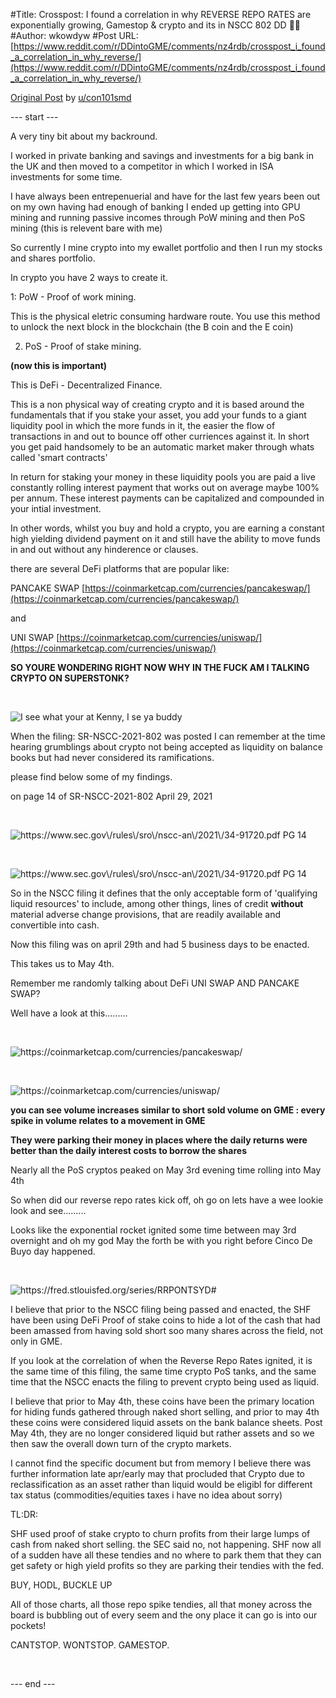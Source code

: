 #Title: Crosspost: I found a correlation in why REVERSE REPO RATES are exponentially growing, Gamestop & crypto and its in NSCC 802 DD 👨‍🔬
#Author: wkowdyw
#Post URL: [https://www.reddit.com/r/DDintoGME/comments/nz4rdb/crosspost_i_found_a_correlation_in_why_reverse/](https://www.reddit.com/r/DDintoGME/comments/nz4rdb/crosspost_i_found_a_correlation_in_why_reverse/)


[Original Post](https://www.reddit.com/r/Superstonk/duplicates/nz0fsz/i_found_a_correlation_in_why_reverse_repo_rates/) by [u/con101smd](https://www.reddit.com/user/con101smd/)

\--- start ---

A very tiny bit about my backround.

I worked in private banking and savings and investments for a big bank in the UK and then moved to a competitor in which I worked in ISA investments for some time.

I have always been entrepenuerial and have for the last few years been out on my own having had enough of banking I ended up getting into GPU mining and running passive incomes through PoW mining and then PoS mining (this is relevent bare with me)

So currently I mine crypto into my ewallet portfolio and then I run my stocks and shares portfolio.

In crypto you have 2 ways to create it.

1: PoW - Proof of work mining.

This is the physical eletric consuming hardware route. You use this method to unlock the next block in the blockchain (the B coin and the E coin)

2. PoS - Proof of stake mining.

**(now this is important)**

This is DeFi - Decentralized Finance.

This is a non physical way of creating crypto and it is based around the fundamentals that if you stake your asset, you add your funds to a giant liquidity pool in which the more funds in it, the easier the flow of transactions in and out to bounce off other curriences against it. In short you get paid handsomely to be an automatic market maker through whats called 'smart contracts'

In return for staking your money in these liquidity pools you are paid a live constantly rolling interest payment that works out on average maybe 100% per annum. These interest payments can be capitalized and compounded in your intial investment.

In other words, whilst you buy and hold a crypto, you are earning a constant high yielding dividend payment on it and still have the ability to move funds in and out without any hinderence or clauses.

there are several DeFi platforms that are popular like:

PANCAKE SWAP [https://coinmarketcap.com/currencies/pancakeswap/](https://coinmarketcap.com/currencies/pancakeswap/)

and

UNI SWAP [https://coinmarketcap.com/currencies/uniswap/](https://coinmarketcap.com/currencies/uniswap/)

**SO YOURE WONDERING RIGHT NOW WHY IN THE FUCK AM I TALKING CRYPTO ON SUPERSTONK?**

&#x200B;

![I see what your at Kenny, I se ya buddy](https://preview.redd.it/mz9lv63fa3571.png?width=2000&format=png&auto=webp&s=cf3ea64b3e5868c248e353946f47fba447775e3e)

When the filing: SR-NSCC-2021-802 was posted I can remember at the time hearing grumblings about crypto not being accepted as liquidity on balance books but had never considered its ramifications.

please find below some of my findings.

on page 14 of SR-NSCC-2021-802 April 29, 2021

&#x200B;

![https:\/\/www.sec.gov\/rules\/sro\/nscc-an\/2021\/34-91720.pdf PG 14](https://preview.redd.it/l3pret1ja3571.png?width=746&format=png&auto=webp&s=b39af8cc3ecf9eb7f345361b7e32d01c80aa1516)

&#x200B;

![https:\/\/www.sec.gov\/rules\/sro\/nscc-an\/2021\/34-91720.pdf PG 14](https://preview.redd.it/2x4s87lla3571.png?width=742&format=png&auto=webp&s=e680e2032b8e7df0cba38b7fb9c6967fb383fb24)

So in the NSCC filing it defines that the only acceptable form of 'qualifying liquid resources' to include, among other things, lines of credit **without** material adverse change provisions, that are readily available and convertible into cash.

Now this filing was on april 29th and had 5 business days to be enacted.

This takes us to May 4th.

Remember me randomly talking about DeFi UNI SWAP AND PANCAKE SWAP?

Well have a look at this.........

&#x200B;

![https:\/\/coinmarketcap.com\/currencies\/pancakeswap\/](https://preview.redd.it/c9jkymspa3571.png?width=975&format=png&auto=webp&s=f99e208b989b0a36997a8ed29d507a3a785ac843)

&#x200B;

![https:\/\/coinmarketcap.com\/currencies\/uniswap\/](https://preview.redd.it/321azgesa3571.png?width=963&format=png&auto=webp&s=ea6f684d9b07e7c117e3494defeb6ddc42005b77)

**you can see volume increases similar to short sold volume on GME : every spike in volume relates to a movement in GME**

**They were parking their money in places where the daily returns were better than the daily interest costs to borrow the shares**

Nearly all the PoS cryptos peaked on May 3rd evening time rolling into May 4th

So when did our reverse repo rates kick off, oh go on lets have a wee lookie look and see.........

Looks like the exponential rocket ignited some time between may 3rd overnight and oh my god May the forth be with you right before Cinco De Buyo day happened.

&#x200B;

![https:\/\/fred.stlouisfed.org\/series\/RRPONTSYD#](https://preview.redd.it/cwranwpwa3571.png?width=1168&format=png&auto=webp&s=21ba2bd1a8acc7b7f698821f9f9d5cee059fc038)

I believe that prior to the NSCC filing being passed and enacted, the SHF have been using DeFi Proof of stake coins to hide a lot of the cash that had been amassed from having sold short soo many shares across the field, not only in GME.

If you look at the correlation of when the Reverse Repo Rates ignited, it is the same time of this filing, the same time crypto PoS tanks, and the same time that the NSCC enacts the filing to prevent crypto being used as liquid.

I believe that prior to May 4th, these coins have been the primary location for hiding funds gathered through naked short selling, and prior to may 4th these coins were considered liquid assets on the bank balance sheets. Post May 4th, they are no longer considered liquid but rather assets and so we then saw the overall down turn of the crypto markets.

I cannot find the specific document but from memory I believe there was further information late apr/early may that procluded that Crypto due to reclassification as an asset rather than liquid would be eligibl for different tax status (commodities/equities taxes i have no idea about sorry)

TL:DR:

SHF used proof of stake crypto to churn profits from their large lumps of cash from naked short selling. the SEC said no, not happening. SHF now all of a sudden have all these tendies and no where to park them that they can get safety or high yield profits so they are parking their tendies with the fed.

BUY, HODL, BUCKLE UP

All of those charts, all those repo spike tendies, all that money across the board is bubbling out of every seem and the ony place it can go is into our pockets!

CANTSTOP. WONTSTOP. GAMESTOP.

&#x200B;

\--- end ---